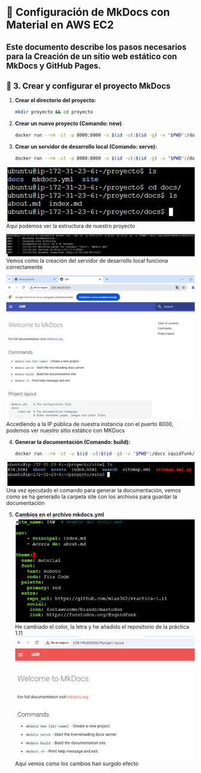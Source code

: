 # 🚀 Configuración de MkDocs con Material en AWS EC2

Este documento describe los pasos necesarios para la Creación de un sitio web estático con MkDocs y GitHub Pages.
---
## 📂 3. Crear y configurar el proyecto MkDocs

1. **Crear el directorio del proyecto:**
   ```bash
   mkdir proyecto && cd proyecto
   ```
2. **Crear un nuevo proyecto (Comando: new)**
   ```bash
   docker run --rm -it -p 8000:8000 -u $(id -u):$(id -g) -v "$PWD":/docs squidfunk/mkdocs-material new .
   ```
3. **Crear un servidor de desarrollo local (Comando: serve):**
   ```bash
   docker run --rm -it -p 8000:8000 -u $(id -u):$(id -g) -v "$PWD":/docs squidfunk/mkdocs-material
   ```
![comprobacion](capturas/captura_mk1.png)
Aquí podemos ver la estructura de nuestro proyecto

![comprobacion](capturas/captura_mk3.png)
Vemos como la creación del servidor de desarrollo local funciona correctamente

![comprobacion](capturas/captura_mk2.png)
Accediendo a la IP pública de nuestra instancia con el puerto 8000, podemos ver nuestro sitio estático con MKDocs

4. **Generar la documentación (Comando: build):**
   ```bash
   docker run --rm -it -u $(id -u):$(id -g) -v "$PWD":/docs squidfunk/mkdocs-material build
   ```
![comprobacion](capturas/captura_mk6.png)
Una vez ejecutado el comando para generar la documentación, vemos como se ha generado la carpeta site con los archivos para guardar la documentación

5. **Cambios en el archivo mkdocs.yml**
![comprobacion](capturas/captura_mk4.png)
He cambiado el color, la letra y he añadido el repositorio de la práctica 1.11
![comprobacion](capturas/captura_mk5.png)
Aquí vemos como los cambios han surgido efecto

